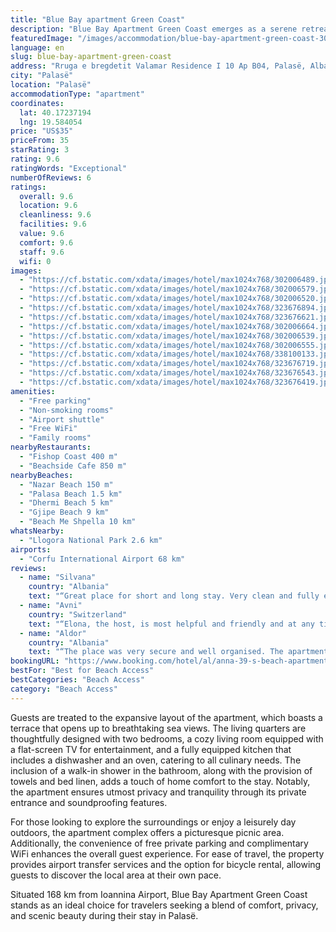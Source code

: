 ```yaml
---
title: "Blue Bay apartment Green Coast"
description: "Blue Bay Apartment Green Coast emerges as a serene retreat in the picturesque locale of Palasë, strategically positioned just a stone's throw away from the pristine shores of Nazar Beach and the tranquil Palasa Beach."
featuredImage: "/images/accommodation/blue-bay-apartment-green-coast-302006489.jpg"
language: en
slug: blue-bay-apartment-green-coast
address: "Rruga e bregdetit Valamar Residence I 10 Ap B04, Palasë, Albania"
city: "Palasë"
location: "Palasë"
accommodationType: "apartment"
coordinates:
  lat: 40.17237194
  lng: 19.584054
price: "US$35"
priceFrom: 35
starRating: 3
rating: 9.6
ratingWords: "Exceptional"
numberOfReviews: 6
ratings:
  overall: 9.6
  location: 9.6
  cleanliness: 9.6
  facilities: 9.6
  value: 9.6
  comfort: 9.6
  staff: 9.6
  wifi: 0
images:
  - "https://cf.bstatic.com/xdata/images/hotel/max1024x768/302006489.jpg?k=24fd192f0e6235f7bc48048dc1ac8d9b1d53b6b4bccd6135c7c05dd50e474b42&o=&hp=1"
  - "https://cf.bstatic.com/xdata/images/hotel/max1024x768/302006579.jpg?k=6dfe9edfd44ce093aa5a07616d320a302c1eca12f1bd1eb3d7414148444bfc40&o=&hp=1"
  - "https://cf.bstatic.com/xdata/images/hotel/max1024x768/302006520.jpg?k=081d9ef00f46a8c68aed7d5fe35c07303f29445225760ff351479fd6658278c0&o=&hp=1"
  - "https://cf.bstatic.com/xdata/images/hotel/max1024x768/323676894.jpg?k=13e9fb3e9cca3ef94eb055071506d76985c95745363f0665e7f68dcdc2baaedd&o=&hp=1"
  - "https://cf.bstatic.com/xdata/images/hotel/max1024x768/323676621.jpg?k=c3c8bfd392f703d427ede4ee200aa357a18b444612160bf04b4135baa8a789e6&o=&hp=1"
  - "https://cf.bstatic.com/xdata/images/hotel/max1024x768/302006664.jpg?k=13b51956a76676a00bf0fe108e184707cf1c65b34aa0c877451efdd1c7abc202&o=&hp=1"
  - "https://cf.bstatic.com/xdata/images/hotel/max1024x768/302006539.jpg?k=9a1544046bd031044cf9535e79a6370e976c7b1e3fc407a8997d4fb441570688&o=&hp=1"
  - "https://cf.bstatic.com/xdata/images/hotel/max1024x768/302006555.jpg?k=10256c55e5b803a0a17c54f9aff01016ac9c7ecff9604fbd0153827ff0a1bcd1&o=&hp=1"
  - "https://cf.bstatic.com/xdata/images/hotel/max1024x768/338100133.jpg?k=deeb273ca89eb61b4f16a1c4c874eaa8cfe2f5e717310a1d22c665ffeea7dede&o=&hp=1"
  - "https://cf.bstatic.com/xdata/images/hotel/max1024x768/323676719.jpg?k=032986cb85e6b8c4e48de6f2a11c8cf05ca05dc3352d70da08316ff964f0a051&o=&hp=1"
  - "https://cf.bstatic.com/xdata/images/hotel/max1024x768/323676543.jpg?k=78854a6d9e326f0eea4b4d81fbc82e125bb919b4bcb95ee853da57664b000007&o=&hp=1"
  - "https://cf.bstatic.com/xdata/images/hotel/max1024x768/323676419.jpg?k=49a49ded3c4753d2b6a39146ae55c2556647e42ca8684fec0954529766d499e9&o=&hp=1"
amenities:
  - "Free parking"
  - "Non-smoking rooms"
  - "Airport shuttle"
  - "Free WiFi"
  - "Family rooms"
nearbyRestaurants:
  - "Fishop Coast 400 m"
  - "Beachside Cafe 850 m"
nearbyBeaches:
  - "Nazar Beach 150 m"
  - "Palasa Beach 1.5 km"
  - "Dhermi Beach 5 km"
  - "Gjipe Beach 9 km"
  - "Beach Me Shpella 10 km"
whatsNearby:
  - "Llogora National Park 2.6 km"
airports:
  - "Corfu International Airport 68 km"
reviews:
  - name: "Silvana"
    country: "Albania"
    text: "“Great place for short and long stay. Very clean and fully equipped kitchen. Amazing views from balcony. Fast internet and Netflix access.Secure parking. And the beach is the most beautiful in Albania.”"
  - name: "Avni"
    country: "Switzerland"
    text: "“Elona, the host, is most helpful and friendly and at any time to be reached for any question one might have!”"
  - name: "Aldor"
    country: "Albania"
    text: "“The place was very secure and well organised. The apartment was nice and clean, 150m from Adriatic sea. The hosts are very helpful and friendly we enjoyed staying there very much.”"
bookingURL: "https://www.booking.com/hotel/al/anna-39-s-beach-apartment.en-gb.html?aid=8035640"
bestFor: "Best for Beach Access"
bestCategories: "Beach Access"
category: "Beach Access"
---
```


Guests are treated to the expansive layout of the apartment, which boasts a terrace that opens up to breathtaking sea views. The living quarters are thoughtfully designed with two bedrooms, a cozy living room equipped with a flat-screen TV for entertainment, and a fully equipped kitchen that includes a dishwasher and an oven, catering to all culinary needs. The inclusion of a walk-in shower in the bathroom, along with the provision of towels and bed linen, adds a touch of home comfort to the stay. Notably, the apartment ensures utmost privacy and tranquility through its private entrance and soundproofing features.

For those looking to explore the surroundings or enjoy a leisurely day outdoors, the apartment complex offers a picturesque picnic area. Additionally, the convenience of free private parking and complimentary WiFi enhances the overall guest experience. For ease of travel, the property provides airport transfer services and the option for bicycle rental, allowing guests to discover the local area at their own pace.

Situated 168 km from Ioannina Airport, Blue Bay Apartment Green Coast stands as an ideal choice for travelers seeking a blend of comfort, privacy, and scenic beauty during their stay in Palasë.